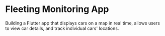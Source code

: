 # Fleeting Monitoring App
Building  a Flutter app that displays cars on a map in real time, allows users to view car details, and track individual cars' locations. 
